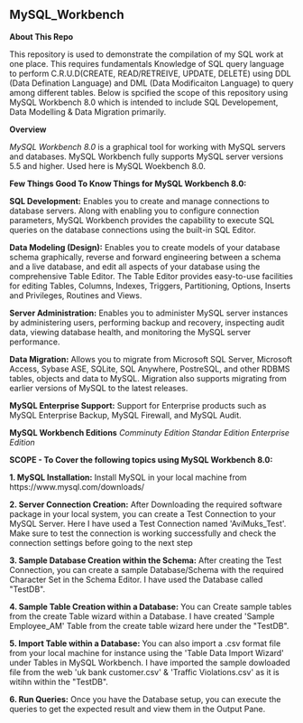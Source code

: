 ## MySQL_Workbench
<b>About This Repo</b>
</P>This repository is used to demonstrate the compilation of my SQL work at one place. 
This requires fundamentals Knowledge of SQL query language to perform C.R.U.D(CREATE, READ/RETREIVE, UPDATE, DELETE) using
DDL (Data Defination Language) and DML (Data Modificaiton Language) to query among different tables. Below is spcified the scope of this repository using MySQL Workbench 8.0 which is intended to include SQL Developement, Data Modelling & Data Migration primarily. 
</P>
</P>
<b>Overview</b>
<p>
<em>MySQL Workbench 8.0</em> is a graphical tool for working with MySQL servers and databases. MySQL Workbench fully supports MySQL server versions 5.5 and higher. Used here is MySQL Woekbench 8.0.
  </p>
  
  
<b> Few Things Good To Know Things for MySQL Workbench 8.0:</b>

<b>SQL Development:</b> Enables you to create and manage connections to database servers. Along with enabling you to configure connection parameters, MySQL Workbench provides the capability to execute SQL queries on the database connections using the built-in SQL Editor.

<b>Data Modeling (Design):</b> Enables you to create models of your database schema graphically, reverse and forward engineering between a schema and a live database, and edit all aspects of your database using the comprehensive Table Editor. The Table Editor provides easy-to-use facilities for editing Tables, Columns, Indexes, Triggers, Partitioning, Options, Inserts and Privileges, Routines and Views.

<b>Server Administration:</b> Enables you to administer MySQL server instances by administering users, performing backup and recovery, inspecting audit data, viewing database health, and monitoring the MySQL server performance.

<b>Data Migration:</b> Allows you to migrate from Microsoft SQL Server, Microsoft Access, Sybase ASE, SQLite, SQL Anywhere, PostreSQL, and other RDBMS tables, objects and data to MySQL. Migration also supports migrating from earlier versions of MySQL to the latest releases.

<b>MySQL Enterprise Support:</b> Support for Enterprise products such as MySQL Enterprise Backup, MySQL Firewall, and MySQL Audit.

<b>MySQL Workbench Editions</b>
<em>Comminuty Edition</em>
<em>Standar Edition</em>
<em>Enterprise Edition</em>


</p>
<b>SCOPE - To Cover the following topics using MySQL Workbench 8.0:</b>
<p></p>


<p></p>
<b>1. MySQL Installation:</b> Install MySQL in your local machine from https://www.mysql.com/downloads/ 

<p></p>
<b>2. Server Connection Creation:</b> After Downloading the required software package in your local system, you can create a Test Connection to your MySQL Server. Here I have used a Test Connection named 'AviMuks_Test'. Make sure to test the connection is working successfully and check the connection settings before going to the next step


<p></p>
<b>3. Sample Database Creation within the Schema:</b> After creating the Test Connection, you can create a sample Database/Schema with the required Character Set in the Schema Editor. I have used the Database called "TestDB".


<p></p>
<b>4. Sample Table Creation within a Database:</b> You can Create sample tables from the create Table wizard within a Database. I have created 'Sample Employee_AM' Table from the create table wizard here under the "TestDB".


<p></p>
<b>5. Import Table within a Database:</b> You can also import a .csv format file from your local machine for instance using the 'Table Data Import Wizard' under Tables in MySQL Workbench. I have imported the sample dowloaded file from the web 'uk bank customer.csv' & 'Traffic Violations.csv' as it is witihn within the "TestDB".


<p></p>
<b>6. Run Queries:</b> Once you have the Database setup, you can execute the queries to get the expected result and view them in the Output Pane.

